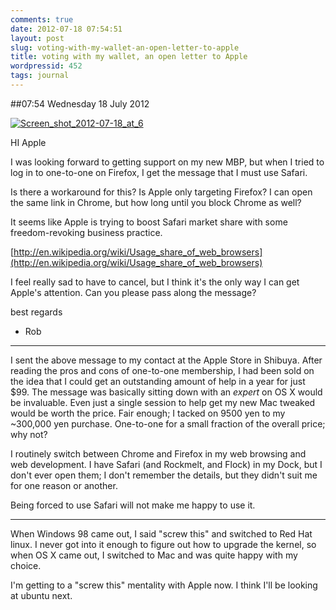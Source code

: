 ```yaml
---
comments: true
date: 2012-07-18 07:54:51
layout: post
slug: voting-with-my-wallet-an-open-letter-to-apple
title: voting with my wallet, an open letter to Apple
wordpressid: 452
tags: journal
---
```


##07:54 Wednesday 18 July 2012

[![Screen_shot_2012-07-18_at_6](http://getfile7.posterous.com/getfile/files.posterous.com/temp-2012-07-17/uvhadEgzFggeonGbpAhyHjtJvwJmcafvGBCpGCbFvGfBfDcmkHHuyJeuwubd/Screen_shot_2012-07-18_at_6.55.37_AM.png.scaled500.png)](http://getfile6.posterous.com/getfile/files.posterous.com/temp-2012-07-17/uvhadEgzFggeonGbpAhyHjtJvwJmcafvGBCpGCbFvGfBfDcmkHHuyJeuwubd/Screen_shot_2012-07-18_at_6.55.37_AM.png.scaled1000.png)

 

HI Apple

 

I was looking forward to getting support on my new MBP, but when I tried to log in to one-to-one on Firefox, I get the message that I must use Safari.

 

 

Is there a workaround for this?  Is Apple only targeting Firefox?  I can open the same link in Chrome, but how long until you block Chrome as well?

 

 

It seems like Apple is trying to boost Safari market share with some freedom-revoking business practice.

 

 

[http://en.wikipedia.org/wiki/Usage_share_of_web_browsers](http://en.wikipedia.org/wiki/Usage_share_of_web_browsers)

 

 

I feel really sad to have to cancel, but I think it's the only way I can get Apple's attention.  Can you please pass along the message?

 

 

best regards

   

- Rob

 

 

---------

 

 

I sent the above message to my contact at the Apple Store in Shibuya. After reading the pros and cons of one-to-one membership, I had been sold on the idea that I could get an outstanding amount of help in a year for just $99. The message was basically sitting down with an _expert_ on OS X would be invaluable. Even just a single session to help get my new Mac tweaked would be worth the price. Fair enough; I tacked on 9500 yen to my ~300,000 yen purchase. One-to-one for a small fraction of the overall price; why not?

 

 

I routinely switch between Chrome and Firefox in my web browsing and web development. I have Safari (and Rockmelt, and Flock) in my Dock, but I don't ever open them; I don't remember the details, but they didn't suit me for one reason or another.

 

 

Being forced to use Safari will not make me happy to use it.

 

 

---------

 

 

When Windows 98 came out, I said "screw this" and switched to Red Hat linux. I never got into it enough to figure out how to upgrade the kernel, so when OS X came out, I switched to Mac and was quite happy with my choice.

 

 

I'm getting to a "screw this" mentality with Apple now. I think I'll be looking at ubuntu next.  


 
